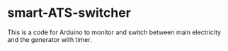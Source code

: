# smart-ATS-switcher
This is a code for Arduino to monitor and switch between main electricity and the generator with timer.
